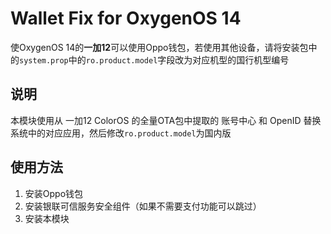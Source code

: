 # Wallet Fix for OxygenOS 14

使OxygenOS 14的**一加12**可以使用Oppo钱包，若使用其他设备，请将安装包中的`system.prop`中的`ro.product.model`字段改为对应机型的国行机型编号

## 说明

本模块使用从 一加12 ColorOS 的全量OTA包中提取的 账号中心 和 OpenID 替换系统中的对应应用，然后修改`ro.product.model`为国内版

## 使用方法

1. 安装Oppo钱包
2. 安装银联可信服务安全组件（如果不需要支付功能可以跳过）
3. 安装本模块
